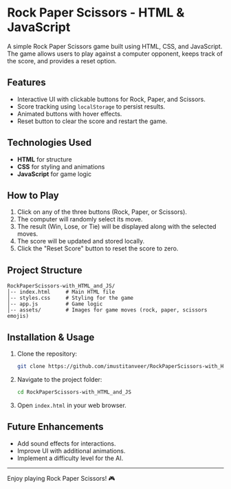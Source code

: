 # Rock Paper Scissors - HTML & JavaScript

A simple Rock Paper Scissors game built using HTML, CSS, and JavaScript. The game allows users to play against a computer opponent, keeps track of the score, and provides a reset option.

## Features
- Interactive UI with clickable buttons for Rock, Paper, and Scissors.
- Score tracking using `localStorage` to persist results.
- Animated buttons with hover effects.
- Reset button to clear the score and restart the game.

## Technologies Used
- **HTML** for structure
- **CSS** for styling and animations
- **JavaScript** for game logic

## How to Play
1. Click on any of the three buttons (Rock, Paper, or Scissors).
2. The computer will randomly select its move.
3. The result (Win, Lose, or Tie) will be displayed along with the selected moves.
4. The score will be updated and stored locally.
5. Click the "Reset Score" button to reset the score to zero.

## Project Structure
```
RockPaperScissors-with_HTML_and_JS/
│-- index.html     # Main HTML file
│-- styles.css     # Styling for the game
│-- app.js         # Game logic
│-- assets/        # Images for game moves (rock, paper, scissors emojis)
```

## Installation & Usage
1. Clone the repository:
   ```sh
   git clone https://github.com/imustitanveer/RockPaperScissors-with_HTML_and_JS.git
   ```
2. Navigate to the project folder:
   ```sh
   cd RockPaperScissors-with_HTML_and_JS
   ```
3. Open `index.html` in your web browser.

## Future Enhancements
- Add sound effects for interactions.
- Improve UI with additional animations.
- Implement a difficulty level for the AI.

---
Enjoy playing Rock Paper Scissors! 🎮